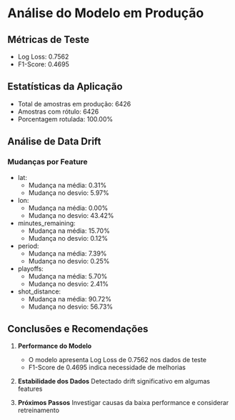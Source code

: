 # Análise do Modelo em Produção

## Métricas de Teste
- Log Loss: 0.7562
- F1-Score: 0.4695

## Estatísticas da Aplicação
- Total de amostras em produção: 6426
- Amostras com rótulo: 6426
- Porcentagem rotulada: 100.00%

## Análise de Data Drift

### Mudanças por Feature
- lat:
  - Mudança na média: 0.31%
  - Mudança no desvio: 5.97%
- lon:
  - Mudança na média: 0.00%
  - Mudança no desvio: 43.42%
- minutes_remaining:
  - Mudança na média: 15.70%
  - Mudança no desvio: 0.12%
- period:
  - Mudança na média: 7.39%
  - Mudança no desvio: 0.25%
- playoffs:
  - Mudança na média: 5.70%
  - Mudança no desvio: 2.41%
- shot_distance:
  - Mudança na média: 90.72%
  - Mudança no desvio: 56.73%

## Conclusões e Recomendações
1. **Performance do Modelo**
   - O modelo apresenta Log Loss de 0.7562 nos dados de teste
   - F1-Score de 0.4695 indica necessidade de melhorias

2. **Estabilidade dos Dados**
   Detectado drift significativo em algumas features

3. **Próximos Passos**
   Investigar causas da baixa performance e considerar retreinamento
